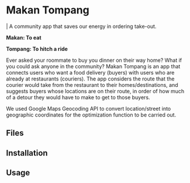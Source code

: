# Makan Tompang
| A community app that saves our energy in ordering take-out.

**Makan: To eat**

**Tompang: To hitch a ride**

Ever asked your roommate to buy you dinner on their way home? What if you could ask anyone in the community? Makan Tompang is an app that connects users who want a food delivery (buyers) with users who are already at restaurants (couriers). The app considers the route that the courier would take from the restaurant to their homes/destinations, and suggests buyers whose locations are on their route, in order of how much of a detour they would have to make to get to those buyers. 

We used Google Maps Geocoding API to convert location/street into geographic coordinates for the optimization function to be carried out.

## Files
## Installation

## Usage
